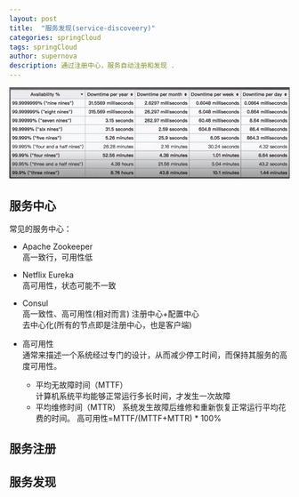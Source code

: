 ```yaml
---
layout: post
title:  "服务发现(service-discoveery)"
categories: springCloud
tags: springCloud
author: supernova
description: 通过注册中心，服务自动注册和发现 .
---
```

![11](highlevel.png)

## 服务中心
常见的服务中心：
* Apache Zookeeper  
高一致行，可用性低  
* Netflix Eureka  
高可用性，状态可能不一致  
* Consul  
高一致性、高可用性(相对而言)
注册中心+配置中心  
去中心化(所有的节点即是注册中心，也是客户端)  

* 高可用性  
通常来描述一个系统经过专门的设计，从而减少停工时间，而保持其服务的高度可用性。  
    * 平均无故障时间（MTTF）  
    计算机系统平均能够正常运行多长时间，才发生一次故障
    * 平均维修时间（MTTR）
    系统发生故障后维修和重新恢复正常运行平均花费的时间。
高可用性=MTTF/(MTTF+MTTR) * 100%  




## 服务注册
## 服务发现
   